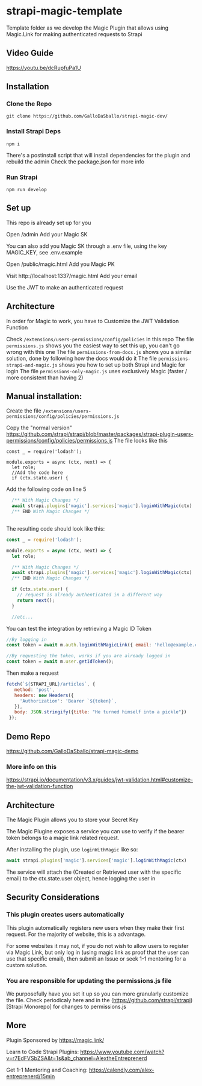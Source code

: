 # strapi-magic-template

Template folder as we develop the Magic Plugin that allows using Magic.Link for making authenticated requests to Strapi

## Video Guide
https://youtu.be/dcRupfuPa1U

## Installation

### Clone the Repo
```
git clone https://github.com/GalloDaSballo/strapi-magic-dev/
```

### Install Strapi Deps
``` 
npm i
```

There's a postinstall script that will install dependencies for the plugin and rebuild the admin
Check the package.json for more info

### Run Strapi
```
npm run develop
```


## Set up
This repo is already set up for you

Open /admin
Add your Magic SK

You can also add you Magic SK through a .env file, using the key MAGIC_KEY, see .env.example

Open /public/magic.html
Add you Magic PK

Visit http://localhost:1337/magic.html
Add your email

Use the JWT to make an authenticated request

## Architecture
In order for Magic to work, you have to Customize the JWT Validation Function

Check `/extensions/users-permissions/config/policies` in this repo
The file `permissions.js` shows you the easiest way to set this up, you can't go wrong with this one
The file `permissions-from-docs.js` shows you a similar solution, done by following how the docs would do it
The file `permissions-strapi-and-magic.js` shows you how to set up both Strapi and Magic for login
The file `permissions-only-magic.js` uses exclusively Magic (faster / more consistent than having 2)

## Manual installation:
Create the file 
`/extensions/users-permissions/config/policies/permissions.js`

Copy the "normal version"
https://github.com/strapi/strapi/blob/master/packages/strapi-plugin-users-permissions/config/policies/permissions.js
The file looks like this
```
const _ = require('lodash');

module.exports = async (ctx, next) => {
  let role;
  //Add the code here
  if (ctx.state.user) {
```

Add the following code on line 5
```javascript
  /** With Magic Changes */
  await strapi.plugins['magic'].services['magic'].loginWithMagic(ctx)
  /** END With Magic Changes */
  
```

The resulting code should look like this:
```javascript
const _ = require('lodash');

module.exports = async (ctx, next) => {
  let role;

  /** With Magic Changes */
  await strapi.plugins['magic'].services['magic'].loginWithMagic(ctx)
  /** END With Magic Changes */

  if (ctx.state.user) {
    // request is already authenticated in a different way
    return next();
  }

  //etc...
```

You can test the integration by retrieving a Magic ID Token
```javascript
//By logging in
const token = await m.auth.loginWithMagicLink({ email: 'hello@example.com' });

//By requesting the token, works if you are already logged in
const token = await m.user.getIdToken();
```

Then make a request
```javascript
fetch(`${STRAPI_URL}/articles`, { 
   method: 'post', 
   headers: new Headers({
     'Authorization': 'Bearer `${token}`, 
   }), 
   body: JSON.stringify({title: "He turned himself into a pickle"})
 });
```

## Demo Repo
https://github.com/GalloDaSballo/strapi-magic-demo

### More info on this
https://strapi.io/documentation/v3.x/guides/jwt-validation.html#customize-the-jwt-validation-function

## Architecture
The Magic Plugin allows you to store your Secret Key

The Magic Plugine exposes a service you can use to verify if the bearer token belongs to a magic link related request.

After installing the plugin, use `loginWithMagic` like so:
```javascript
await strapi.plugins['magic'].services['magic'].loginWithMagic(ctx)
```

The service will attach the (Created or Retrieved user with the specific email) to the ctx.state.user object, hence logging the user in

## Security Considerations

### This plugin creates users automatically
This plugin automatically registers new users when they make their first request.
For the majority of website, this is a advantage.

For some websites it may not, if you do not wish to allow users to register via Magic Link, but only log in (using magic link as proof that the user can use that specific email), then submit an Issue or seek 1-1 mentoring for a custom solution.

### You are responsible for updating the permissions.js file
We purposefully have you set it up so you can more granularly customize the file.
Check periodicaly here and in the (https://github.com/strapi/strapi)[Strapi Monorepo] for changes to permissions.js

## More
Plugin Sponsored by
https://magic.link/

Learn to Code Strapi Plugins:
https://www.youtube.com/watch?v=r7EdFVSbZSA&t=1s&ab_channel=AlextheEntreprenerd

Get 1-1 Mentoring and Coaching:
https://calendly.com/alex-entreprenerd/15min
